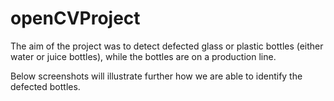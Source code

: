 # openCVProject
The aim of the project was to detect defected glass or plastic bottles (either water or juice bottles), while the bottles are on a production line.

Below screenshots will illustrate further how we are able to identify the defected bottles.
